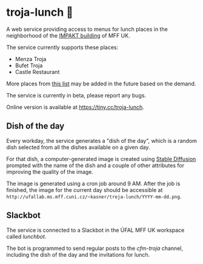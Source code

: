 # troja-lunch 🍜

A web service providing access to menus for lunch places in the neighborhood of the [IMPAKT building](https://www.mff.cuni.cz/cs/vnitrni-zalezitosti/budovy-a-arealy/troja) of MFF UK.

The service currently supports these places:
- Menza Troja
- Bufet Troja
- Castle Restaurant

More places from [this list](https://docs.google.com/document/d/1d9ryeOlgXGPu9qhMypvSUDp63iTMJAWtS1VrHD74FNs/edit) may be added in the future based on the demand.

The service is currently in beta, please report any bugs.

Online version is available at https://tiny.cc/troja-lunch.

## Dish of the day
Every workday, the service generates a "dish of the day", which is a random dish selected from all the dishes available on a given day. 

For that dish, a computer-generated image is created using [Stable Diffusion](https://github.com/CompVis/stable-diffusion) prompted with the name of the dish and a couple of other attributes for improving the quality of the image.

The image is generated using a cron job around 9 AM. After the job is finished, the image for the current day should be accessible at `http://ufallab.ms.mff.cuni.cz/~kasner/troja-lunch/YYYY-mm-dd.png`.

## Slackbot
The service is connected to a Slackbot in the ÚFAL MFF UK workspace called *lunchbot*. 

The bot is programmed to send regular posts to the *cfm-troja* channel, including the dish of the day and the invitations for lunch.